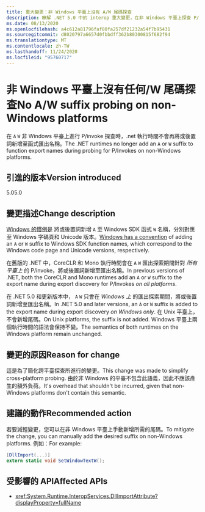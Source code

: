 ```yaml
---
title: 重大變更：非 Windows 平臺上沒有 A/W 尾碼探查
description: 瞭解 .NET 5.0 中的 interop 重大變更，在非 Windows 平臺上探查 P/Invoke 期間，不會再將尾碼新增至函式匯出名稱。
ms.date: 08/13/2020
ms.openlocfilehash: a4c612a81796faf80fa257df21232a54f7b95431
ms.sourcegitcommit: d8020797a6657d0fbbdff362b80300815f682f94
ms.translationtype: MT
ms.contentlocale: zh-TW
ms.lasthandoff: 11/24/2020
ms.locfileid: "95760717"
---
```

# <a name="no-aw-suffix-probing-on-non-windows-platforms"></a><span data-ttu-id="ad800-103">非 Windows 平臺上沒有任何/W 尾碼探查</span><span class="sxs-lookup"><span data-stu-id="ad800-103">No A/W suffix probing on non-Windows platforms</span></span>

<span data-ttu-id="ad800-104">在 `A` `W` 非 Windows 平臺上進行 P/invoke 探查時，.net 執行時間不會再將或後置詞新增至函式匯出名稱。</span><span class="sxs-lookup"><span data-stu-id="ad800-104">The .NET runtimes no longer add an `A` or `W` suffix to function export names during probing for P/Invokes on non-Windows platforms.</span></span>

## <a name="version-introduced"></a><span data-ttu-id="ad800-105">引進的版本</span><span class="sxs-lookup"><span data-stu-id="ad800-105">Version introduced</span></span>

<span data-ttu-id="ad800-106">5.0</span><span class="sxs-lookup"><span data-stu-id="ad800-106">5.0</span></span>

## <a name="change-description"></a><span data-ttu-id="ad800-107">變更描述</span><span class="sxs-lookup"><span data-stu-id="ad800-107">Change description</span></span>

<span data-ttu-id="ad800-108">[Windows 的慣例是](/windows/win32/intl/conventions-for-function-prototypes) 將或後置詞新增 `A` 至 Windows SDK 函式 `W` 名稱，分別對應至 Windows 字碼頁和 Unicode 版本。</span><span class="sxs-lookup"><span data-stu-id="ad800-108">[Windows has a convention](/windows/win32/intl/conventions-for-function-prototypes) of adding an `A` or `W` suffix to Windows SDK function names, which correspond to the Windows code page and Unicode versions, respectively.</span></span>

<span data-ttu-id="ad800-109">在舊版的 .NET 中，CoreCLR 和 Mono 執行時間會在 `A` `W` 匯出探索期間針對 *所有平臺上* 的 P/invoke，將或後置詞新增至匯出名稱。</span><span class="sxs-lookup"><span data-stu-id="ad800-109">In previous versions of .NET, both the CoreCLR and Mono runtimes add an `A` or `W` suffix to the export name during export discovery for P/Invokes *on all platforms*.</span></span>

<span data-ttu-id="ad800-110">在 .NET 5.0 和更新版本中， `A` `W` 只會在 *Windows 上* 的匯出探索期間，將或後置詞新增至匯出名稱。</span><span class="sxs-lookup"><span data-stu-id="ad800-110">In .NET 5.0 and later versions, an `A` or `W` suffix is added to the export name during export discovery *on Windows only*.</span></span> <span data-ttu-id="ad800-111">在 Unix 平臺上，不會新增尾碼。</span><span class="sxs-lookup"><span data-stu-id="ad800-111">On Unix platforms, the suffix is not added.</span></span> <span data-ttu-id="ad800-112">Windows 平臺上兩個執行時間的語法會保持不變。</span><span class="sxs-lookup"><span data-stu-id="ad800-112">The semantics of both runtimes on the Windows platform remain unchanged.</span></span>

## <a name="reason-for-change"></a><span data-ttu-id="ad800-113">變更的原因</span><span class="sxs-lookup"><span data-stu-id="ad800-113">Reason for change</span></span>

<span data-ttu-id="ad800-114">這是為了簡化跨平臺探查所進行的變更。</span><span class="sxs-lookup"><span data-stu-id="ad800-114">This change was made to simplify cross-platform probing.</span></span> <span data-ttu-id="ad800-115">由於非 Windows 的平臺不包含此語義，因此不應該產生的額外負荷。</span><span class="sxs-lookup"><span data-stu-id="ad800-115">It's overhead that shouldn't be incurred, given that non-Windows platforms don't contain this semantic.</span></span>

## <a name="recommended-action"></a><span data-ttu-id="ad800-116">建議的動作</span><span class="sxs-lookup"><span data-stu-id="ad800-116">Recommended action</span></span>

<span data-ttu-id="ad800-117">若要減輕變更，您可以在非 Windows 平臺上手動新增所需的尾碼。</span><span class="sxs-lookup"><span data-stu-id="ad800-117">To mitigate the change, you can manually add the desired suffix on non-Windows platforms.</span></span> <span data-ttu-id="ad800-118">例如：</span><span class="sxs-lookup"><span data-stu-id="ad800-118">For example:</span></span>

```csharp
[DllImport(...)]
extern static void SetWindowTextW();
```

## <a name="affected-apis"></a><span data-ttu-id="ad800-119">受影響的 API</span><span class="sxs-lookup"><span data-stu-id="ad800-119">Affected APIs</span></span>

- <xref:System.Runtime.InteropServices.DllImportAttribute?displayProperty=fullName>

<!--

### Affected APIs

- `T:System.Runtime.InteropServices.DllImportAttribute`

### Category

Interop

-->
